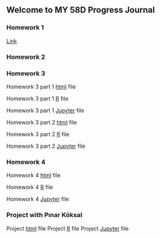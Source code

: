 ## Welcome to MY 58D Progress Journal



### Homework 1

[Link](https://moodle.boun.edu.tr)

### Homework 2
### Homework 3

Homework 3 part 1 [html](hw3_part1/hw3_1.html) file

Homework 3 part 1 [R](hhw3_part1/hw3_1.R) file

Homework 3 part 1 [Jupyter](hw3_part1/hw3_1.ipynb) file

Homework 3 part 2 [html](hw3_part2/hw3_2.html) file

Homework 3 part 2 [R](hw3_part2/hw3_2.R) file

Homework 3 part 2 [Jupyter](hw3_part2/hw3_2.ipynb) file

### Homework 4

Homework 4 [html](hw4/hw4.html) file

Homework 4 [R](hw4/HW4.R) file

Homework 4 [Jupyter](hw4/hw4.ipynb) file

### Project with Pınar Köksal

Project [html](Project/Proje.html) file
Project [R](Project/proje12062022.R) file
Project [Jupyter](Project/Proje.ipynb) file

